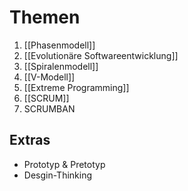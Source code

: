 # Themen
1. [[Phasenmodell]]
2. [[Evolutionäre Softwareentwicklung]]
3. [[Spiralenmodell]]
4. [[V-Modell]]
5. [[Extreme Programming]]
6. [[SCRUM]]
7. SCRUMBAN

## Extras
- Prototyp & Pretotyp
- Desgin-Thinking